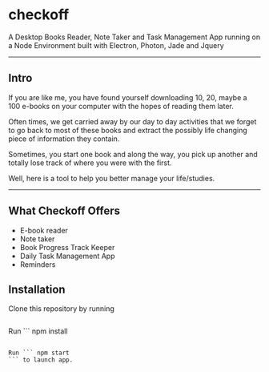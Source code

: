 # checkoff
A Desktop Books Reader, Note Taker and Task Management App running on a Node Environment built with Electron, Photon, Jade and Jquery


---

## Intro
If you are like me, you have found yourself downloading 10, 20, maybe a 100 e-books on your computer with the hopes of reading them later.

Often times, we get carried away by our day to day activities that we forget to go back to most of these books and extract the possibly life changing piece of information they contain.

Sometimes, you start one book and along the way, you pick up another and totally lose track of where you were with the first.

Well, here is a tool to help you better manage your life/studies.


---

## What Checkoff Offers
- E-book reader
- Note taker
- Book Progress Track Keeper
- Daily Task Management App
- Reminders



## Installation

Clone this repository by running

```git clone https://github.com/andela-mfalade/checkoff
```

Run ``` npm install 
``` to install app dependencies.

Run ``` npm start
``` to launch app.
